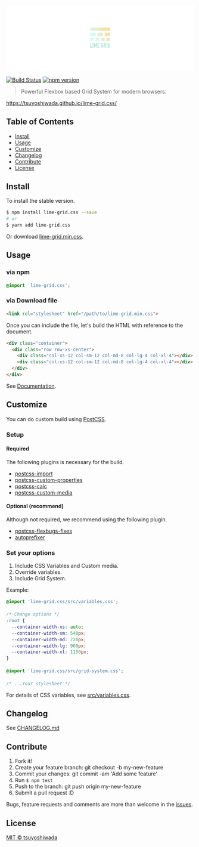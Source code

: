 ![LIME GRID](https://raw.githubusercontent.com/tsuyoshiwada/lime-grid.css/images/repo-banner.png)

[![Build Status](http://img.shields.io/travis/tsuyoshiwada/lime-grid.css.svg?style=flat-square)](https://travis-ci.org/tsuyoshiwada/lime-grid.css)
[![npm version](https://img.shields.io/npm/v/lime-grid.css.svg?style=flat-square)](http://badge.fury.io/js/lime-grid.css)

> Powerful Flexbox based Grid System for modern browsers.

https://tsuyoshiwada.github.io/lime-grid.css/



## Table of Contents

- [Install](#install)
- [Usage](#usage)
- [Customize](#customize)
- [Changelog](#changelog)
- [Contribute](#contribute)
- [License](#license)



## Install

To install the stable version.

```bash
$ npm install lime-grid.css --save
# or
$ yarn add lime-grid.css
```

Or download [lime-grid.min.css](https://raw.githubusercontent.com/tsuyoshiwada/lime-grid.css/master/lime-grid.min.css).



## Usage

### via npm

```css
@import 'lime-grid.css';
```

### via Download file

```html
<link rel="stylesheet" href="/path/to/lime-grid.min.css">
```

Once you can include the file, let's build the HTML with reference to the document.

```html
<div class="container">
  <div class="row row-xs-center">
    <div class="col-xs-12 col-sm-12 col-md-8 col-lg-4 col-xl-4"></div>
    <div class="col-xs-12 col-sm-12 col-md-8 col-lg-4 col-xl-4"></div>
  </div>
</div>
```

See [Documentation](https://tsuyoshiwada.github.io/lime-grid.css/).



## Customize

You can do custom build using <a href="https://github.com/postcss/postcss">PostCSS</a>.

### Setup

#### Required

The following plugins is necessary for the build.

* [postcss-import](https://github.com/postcss/postcss-import)
* [postcss-custom-properties](https://github.com/postcss/postcss-custom-properties)
* [postcss-calc](https://github.com/postcss/postcss-calc)
* [postcss-custom-media](https://github.com/postcss/postcss-custom-media)

#### Optional (recommend)

Although not required, we recommend using the following plugin.

* [postcss-flexbugs-fixes](https://github.com/luisrudge/postcss-flexbugs-fixes)
* [autoprefixer](https://github.com/postcss/autoprefixer)


### Set your options

1. Include CSS Variables and Custom media.
2. Override variables.
3. Include Grid System.

Example:

```css
@import 'lime-grid.css/src/variables.css';

/* Change options */
:root {
  --container-width-xs: auto;
  --container-width-sm: 540px;
  --container-width-md: 720px;
  --container-width-lg: 960px;
  --container-width-xl: 1150px;
}

@import 'lime-grid.css/src/grid-system.css';

/* ...Your stylesheet */
```

For details of CSS variables, see [src/variables.css](https://github.com/tsuyoshiwada/lime-grid.css/blob/master/src/variables.css).



## Changelog

See [CHANGELOG.md](./CHANGELOG.md)



## Contribute

1. Fork it!
1. Create your feature branch: git checkout -b my-new-feature
1. Commit your changes: git commit -am 'Add some feature'
1. Run `$ npm test`
1. Push to the branch: git push origin my-new-feature
1. Submit a pull request :D

Bugs, feature requests and comments are more than welcome in the [issues](https://github.com/tsuyoshiwada/lime-grid.css/issues).



## License

[MIT © tsuyoshiwada](./LICENSE)

